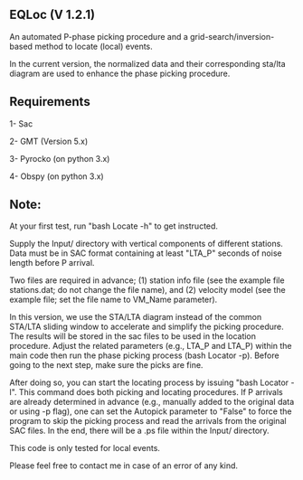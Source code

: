 EQLoc (V 1.2.1)
---------

An automated P-phase picking procedure and a grid-search/inversion-based method to locate (local) events. 

In the current version, the normalized data and their corresponding sta/lta diagram are used to enhance the phase picking procedure.


Requirements
------------

1- Sac

2- GMT (Version 5.x)

3- Pyrocko (on python 3.x)

4- Obspy (on python 3.x)


Note:
-----

At your first test, run "bash Locate -h" to get instructed.

Supply the Input/ directory with vertical components of different stations. Data must be in SAC format containing at least "LTA_P" seconds of noise length before P arrival.

Two files are required in advance; (1) station info file (see the example file stations.dat; do not change the file name), and (2) velocity model (see the example file; set the file name to VM_Name parameter). 

In this version, we use the STA/LTA diagram instead of the common STA/LTA sliding window to accelerate and simplify the picking procedure. The results will be stored in the sac files to be used in the location procedure. Adjust the related parameters (e.g., LTA_P and LTA_P) within the main code then run the phase picking process (bash Locator -p). Before going to the next step, make sure the picks are fine.

After doing so, you can start the locating process by issuing "bash Locator -l". This command does both picking and locating procedures. If P arrivals are already determined in advance (e.g., manually added to the original data or using -p flag), one can set the Autopick parameter to "False" to force the program to skip the picking process and read the arrivals from the original SAC files. In the end, there will be a .ps file within the Input/ directory.

This code is only tested for local events.

Please feel free to contact me in case of an error of any kind.

